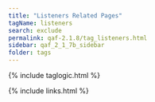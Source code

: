 ```yaml
---
title: "Listeners Related Pages"
tagName: listeners
search: exclude
permalink: qaf-2.1.8/tag_listeners.html
sidebar: qaf_2_1_7b_sidebar
folder: tags
---
```

{% include taglogic.html %}

{% include links.html %}
